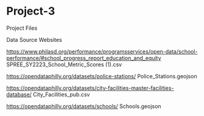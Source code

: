 # Project-3
Project Files


Data Source Websites

https://www.philasd.org/performance/programsservices/open-data/school-performance/#school_progress_report_education_and_equity
SPREE_SY2223_School_Metric_Scores (1).csv

https://opendataphilly.org/datasets/police-stations/
Police_Stations.geojson

https://opendataphilly.org/datasets/city-facilities-master-facilities-database/
City_Facilities_pub.csv

https://opendataphilly.org/datasets/schools/
Schools.geojson
